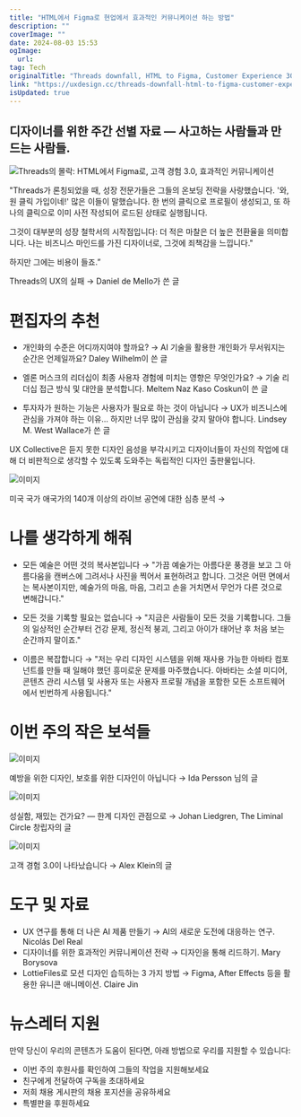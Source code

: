 ```yaml
---
title: "HTML에서 Figma로 현업에서 효과적인 커뮤니케이션 하는 방법"
description: ""
coverImage: ""
date: 2024-08-03 15:53
ogImage: 
  url: 
tag: Tech
originalTitle: "Threads downfall, HTML to Figma, Customer Experience 30, effective communication"
link: "https://uxdesign.cc/threads-downfall-html-to-figma-customer-experience-3-0-effective-communication-2c9c49e1485f"
isUpdated: true
---
```






## 디자이너를 위한 주간 선별 자료 — 사고하는 사람들과 만드는 사람들.

![Threads의 몰락: HTML에서 Figma로, 고객 경험 3.0, 효과적인 커뮤니케이션](/assets/img/Threads’-downfall-HTML-to-Figma-Customer-Experience-3.0-effective-communication_0.png)

"Threads가 론칭되었을 때, 성장 전문가들은 그들의 온보딩 전략을 사랑했습니다. '와, 원 클릭 가입이네!' 많은 이들이 말했습니다. 한 번의 클릭으로 프로필이 생성되고, 또 하나의 클릭으로 이미 사전 작성되어 로드된 상태로 실행됩니다.

그것이 대부분의 성장 철학서의 시작점입니다: 더 적은 마찰은 더 높은 전환율을 의미합니다. 나는 비즈니스 마인드를 가진 디자이너로, 그것에 죄책감을 느낍니다."

<div class="content-ad"></div>

하지만 그에는 비용이 들죠.”

Threads의 UX의 실패 →
Daniel de Mello가 쓴 글

# 편집자의 추천

- 개인화의 수준은 어디까지여야 할까요? →
  AI 기술을 활용한 개인화가 무서워지는 순간은 언제일까요?
  Daley Wilhelm이 쓴 글

- 엘론 머스크의 리더십이 최종 사용자 경험에 미치는 영향은 무엇인가요? →
  기술 리더십 접근 방식 및 대안을 분석합니다.
  Meltem Naz Kaso Coskun이 쓴 글

- 투자자가 원하는 기능은 사용자가 필요로 하는 것이 아닙니다 →
  UX가 비즈니스에 관심을 가져야 하는 이유... 하지만 너무 많이 관심을 갖지 말아야 합니다.
  Lindsey M. West Wallace가 쓴 글

<div class="content-ad"></div>

UX Collective은 듣지 못한 디자인 음성을 부각시키고 디자이너들이 자신의 작업에 대해 더 비판적으로 생각할 수 있도록 도와주는 독립적인 디자인 출판물입니다.

![이미지](/assets/img/Threads’-downfall-HTML-to-Figma-Customer-Experience-3.0-effective-communication_1.png)

미국 국가 애국가의 140개 이상의 라이브 공연에 대한 심층 분석 →

# 나를 생각하게 해줘

<div class="content-ad"></div>

- 모든 예술은 어떤 것의 복사본입니다 →
  "가끔 예술가는 아름다운 풍경을 보고 그 아름다움을 캔버스에 그려서나 사진을 찍어서 표현하려고 합니다. 그것은 어떤 면에서는 복사본이지만, 예술가의 마음, 마음, 그리고 손을 거치면서 무언가 다른 것으로 변해갑니다."

- 모든 것을 기록할 필요는 없습니다 →
  "지금은 사람들이 모든 것을 기록합니다. 그들의 일상적인 순간부터 건강 문제, 정신적 붕괴, 그리고 아이가 태어난 후 처음 보는 순간까지 말이죠."

- 이름은 복잡합니다 →
  "저는 우리 디자인 시스템을 위해 재사용 가능한 아바타 컴포넌트를 만들 때 일해야 했던 흥미로운 문제를 마주했습니다. 아바타는 소셜 미디어, 콘텐츠 관리 시스템 및 사용자 또는 사용자 프로필 개념을 포함한 모든 소프트웨어에서 빈번하게 사용됩니다."

# 이번 주의 작은 보석들

![이미지](/assets/img/Threads’-downfall-HTML-to-Figma-Customer-Experience-3.0-effective-communication_2.png)

예방을 위한 디자인, 보호를 위한 디자인이 아닙니다 →
Ida Persson 님의 글

<div class="content-ad"></div>

![이미지](/assets/img/Threads’-downfall-HTML-to-Figma-Customer-Experience-3.0-effective-communication_3.png)

성실함, 재밌는 건가요? — 한계 디자인 관점으로 →
Johan Liedgren, The Liminal Circle 창립자의 글

![이미지](/assets/img/Threads’-downfall-HTML-to-Figma-Customer-Experience-3.0-effective-communication_4.png)

고객 경험 3.0이 나타났습니다 →
Alex Klein의 글

<div class="content-ad"></div>

# 도구 및 자료

- UX 연구를 통해 더 나은 AI 제품 만들기 →
  AI의 새로운 도전에 대응하는 연구.
  Nicolás Del Real
- 디자이너를 위한 효과적인 커뮤니케이션 전략 →
  디자인을 통해 리드하기.
  Mary Borysova
- LottieFiles로 모션 디자인 습득하는 3 가지 방법 →
  Figma, After Effects 등을 활용한 유니콘 애니메이션.
  Claire Jin

# 뉴스레터 지원

만약 당신이 우리의 콘텐츠가 도움이 된다면, 아래 방법으로 우리를 지원할 수 있습니다:

<div class="content-ad"></div>

- 이번 주의 후원사를 확인하여 그들의 작업을 지원해보세요
- 친구에게 전달하여 구독을 초대하세요
- 저희 채용 게시판의 채용 포지션을 공유하세요
- 특별판을 후원하세요
